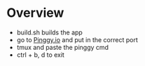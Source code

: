# Overview
- build.sh builds the app
- go to [Pinggy.io](https://dashboard.pinggy.io/) and put in the correct port
- tmux and paste the pinggy cmd
- ctrl + b, d to exit 

